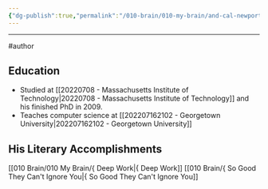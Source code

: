 ```yaml
---
{"dg-publish":true,"permalink":"/010-brain/010-my-brain/and-cal-newport/","created":"2021-07-30T14:46:16.000-04:00","updated":"2025-03-21T16:01:04.000-04:00"}
---
```


---

#author

## Education
- Studied at [[20220708 - Massachusetts Institute of Technology\|20220708 - Massachusetts Institute of Technology]] and his finished PhD in 2009.
- Teaches computer science at [[202207162102 - Georgetown University\|202207162102 - Georgetown University]]

## His Literary Accomplishments
 [[010 Brain/010 My Brain/{ Deep Work\|{ Deep Work]]
 [[010 Brain/{ So Good They Can't Ignore You\|{ So Good They Can't Ignore You]]
 